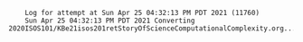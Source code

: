        Log for attempt at Sun Apr 25 04:32:13 PM PDT 2021 (11760)
        Sun Apr 25 04:32:13 PM PDT 2021 Converting 2020ISOS101/KBe21isos201retStoryOfScienceComputationalComplexity.org...
